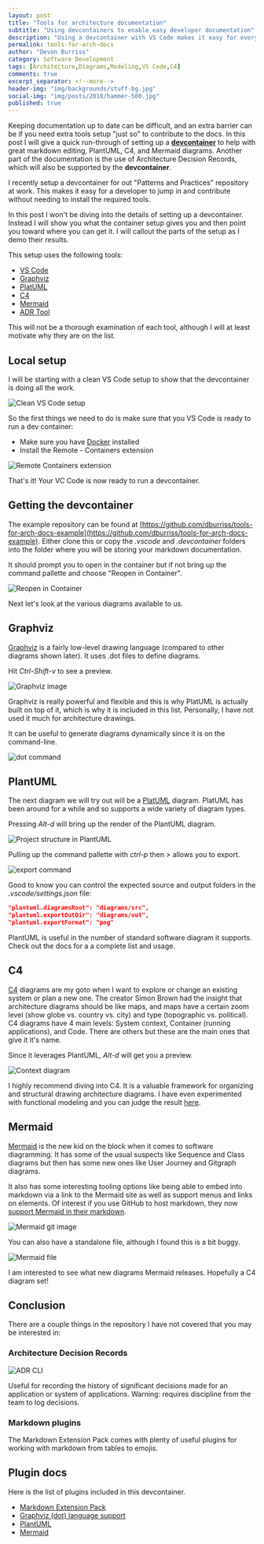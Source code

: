 ```yaml
---
layout: post
title: "Tools for architecture documentation"
subtitle: "Using devcontainers to enable easy developer documentation"
description: "Using a devcontainer with VS Code makes it easy for everyone to get up and running creating C4, PlantUML, and Mermaid diagrams. "
permalink: tools-for-arch-docs
author: "Devon Burriss"
category: Software Development
tags: [Architecture,Diagrams,Modeling,VS Code,C4]
comments: true
excerpt_separator: <!--more-->
header-img: "img/backgrounds/stuff-bg.jpg"
social-img: "img/posts/2018/hammer-500.jpg"
published: true
---
```

Keeping documentation up to date can be difficult, and an extra barrier can be if you need extra tools setup "just so" to contribute to the docs. In this post I will give a quick run-through of setting up a **[devcontainer](https://code.visualstudio.com/docs/remote/create-dev-container)** to help with great markdown editing, PlantUML, C4, and Mermaid diagrams. Another part of the documentation is the use of Architecture Decision Records, which will also be supported by the **devcontainer**.
<!--more-->
I recently setup a devcontainer for out "Patterns and Practices" repository at work. This makes it easy for a developer to jump in and contribute without needing to install the required tools.

In this post I won't be diving into the details of setting up a devcontainer. Instead I will show you what the container setup gives you and then point you toward where you can get it. I will callout the parts of the setup as I demo their results.

This setup uses the following tools:

- [VS Code](https://code.visualstudio.com/docs)
- [Graphviz](https://graphviz.org/)
- [PlatUML](https://plantuml.com)
- [C4](https://c4model.com/)
- [Mermaid](https://mermaid-js.github.io/)
- [ADR Tool](https://github.com/npryce/adr-tools/blob/master/INSTALL.md)

This will not be a thorough examination of each tool, although I will at least motivate why they are on the list. 

## Local setup

I will be starting with a clean VS Code setup to show that the devcontainer is doing all the work.

![Clean VS Code setup](../img/posts/2022/2022-05-23-21-01-51.png)

So the first things we need to do is make sure that you VS Code is ready to run a dev container:

- Make sure you have [Docker](https://www.docker.com/) installed
- Install the Remote - Containers extension

![Remote Containers extension](../img/posts/2022/2022-05-24-07-37-10.png)

That's it! Your VC Code is now ready to run a devcontainer.

## Getting the devcontainer

The example repository can be found at [https://github.com/dburriss/tools-for-arch-docs-example](https://github.com/dburriss/tools-for-arch-docs-example). Either clone this or copy the *.vscode* and *.devcontainer* folders into the folder where you will be storing your markdown documentation.

It should prompt you to open in the container but if not bring up the command pallette and choose "Reopen in Container".

![Reopen in Container](../img/posts/2022/2022-05-24-20-45-35.png)

Next let's look at the various diagrams available to us.

## Graphviz

[Graphviz](https://graphviz.org/) is a fairly low-level drawing language (compared to other diagrams shown later). It uses .dot files to define diagrams.

Hit *Ctrl-Shift-v* to see a preview.

![Graphviz image](../img/posts/2022/2022-05-24-21-54-54.png)

Graphviz is really powerful and flexible and this is why PlatUML is actually built on top of it, which is why it is included in this list. Personally, I have not used it much for architecture drawings.

It can be useful to generate diagrams dynamically since it is on the command-line.

![dot command](../img/posts/2022/2022-05-24-21-59-46.png)

## PlantUML

The next diagram we will try out will be a [PlatUML](https://plantuml.com) diagram. PlatUML has been around for a while and so supports a wide variety of diagram types.

Pressing *Alt-d* will bring up the render of the PlantUML diagram.

![Project structure in PlantUML](../img/posts/2022/2022-05-24-20-35-31.png)

Pulling up the command pallette with *ctrl-p* then *>* allows you to export.

![export command](../img/posts/2022/2022-05-25-19-49-54.png)

Good to know you can control the expected source and output folders in the *.vscode/settings.json* file:

```json
"plantuml.diagramsRoot": "diagrams/src",
"plantuml.exportOutDir": "diagrams/out",
"plantuml.exportFormat": "png"
```

PlantUML is useful in the number of standard software diagram it supports. Check out the docs for a a complete list and usage.

## C4

[C4](https://c4model.com/) diagrams are my goto when I want to explore or change an existing system or plan a new one. The creator Simon Brown had the insight that architecture diagrams should be like maps, and maps have a certain zoom level (show globe vs. country vs. city) and type (topographic vs. political). C4 diagrams have 4 main levels: System context, Container (running applications), and Code. There are others but these are the main ones that give it it's name.

Since it leverages PlantUML, *Alt-d* will get you a preview.

![Context diagram](../img/posts/2022/2022-05-25-08-55-01.png)

I highly recommend diving into C4. It is a valuable framework for organizing and structural drawing architecture diagrams. I have even experimented with functional modeling and you can judge the result [here](https://devonburriss.me/functional-modeling/).

## Mermaid

[Mermaid](https://mermaid-js.github.io/) is the new kid on the block when it comes to software diagramming. It has some of the usual suspects like Sequence and Class diagrams but then has some new ones like User Journey and Gitgraph diagrams.

It also has some interesting tooling options like being able to embed into markdown via a link to the Mermaid site as well as support menus and links on elements. Of interest if you use GitHub to host markdown, they now [support Mermaid in their markdown](https://github.blog/2022-02-14-include-diagrams-markdown-files-mermaid/).

![Mermaid git image](../img/posts/2022/2022-05-25-20-14-42.png)

You can also have a standalone file, although I found this is a bit buggy.

![Mermaid file](../img/posts/2022/2022-05-25-20-33-53.png)

I am interested to see what new diagrams Mermaid releases. Hopefully a C4 diagram set!

## Conclusion

There are a couple things in the repository I have not covered that you may be interested in:

### Architecture Decision Records

![ADR CLI](../img/posts/2022/2022-05-25-20-43-46.png)

Useful for recording the history of significant decisions made for an application or system of applications. Warning: requires discipline from the team to log decisions.

### Markdown plugins

The Markdown Extension Pack comes with plenty of useful plugins for working with markdown from tables to emojis.

## Plugin docs

Here is the list of plugins included in this devcontainer.

- [Markdown Extension Pack](https://marketplace.visualstudio.com/items?itemName=bat67.markdown-extension-pack)
- [Graphviz (dot) language support](https://marketplace.visualstudio.com/items?itemName=joaompinto.vscode-graphviz)
- [PlantUML](https://marketplace.visualstudio.com/items?itemName=jebbs.plantuml)
- [Mermaid](https://marketplace.visualstudio.com/items?itemName=vstirbu.vscode-mermaid-preview)
